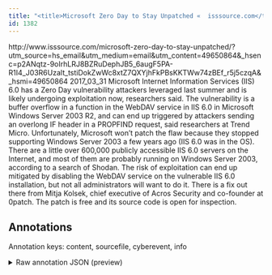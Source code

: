```yaml
---
title: "<title>Microsoft Zero Day to Stay Unpatched «  isssource.com</title>"
id: 1382
---
```


<title>Microsoft Zero Day to Stay Unpatched «  isssource.com</title>
<source> http://www.isssource.com/microsoft-zero-day-to-stay-unpatched/?utm_source=hs_email&utm_medium=email&utm_content=49650864&_hsenc=p2ANqtz-9oIrhLRJ8BZRuDephJB5_6augF5PA-R1I4_J03R6Uzalt_tstiDokZwWc8xtZ7QXYjhFkPBsKKTWw74zBEf_r5j5czqA&_hsmi=49650864 </source>
<date> 2017_03_31 </date>
<text>
Microsoft Internet Information Services (IIS) 6.0 has a Zero Day vulnerability attackers leveraged last summer and is likely undergoing exploitation now, researchers said.
The vulnerability is a buffer overflow in a function in the WebDAV service in IIS 6.0 in Microsoft Windows Server 2003 R2, and can end up triggered by attackers sending an overlong IF header in a PROPFIND request, said researchers at Trend Micro.
Unfortunately, Microsoft won’t patch the flaw because they stopped supporting Windows Server 2003 a few years ago (IIS 6.0 was in the OS).
There are a little over 600,000 publicly accessible IIS 6.0 servers on the Internet, and most of them are probably running on Windows Server 2003, according to a search of Shodan.
The risk of exploitation can end up mitigated by disabling the WebDAV service on the vulnerable IIS 6.0 installation, but not all administrators will want to do it.
There is a fix out there from Mitja Kolsek, chief executive of Acros Security and co-founder at 0patch.
The patch is free and its source code is open for inspection.
</text>



## Annotations

Annotation keys: content, sourcefile, cyberevent, info

<details>
<summary>Raw annotation JSON (preview)</summary>

```json
{
  "content": "Microsoft Internet Information Services (IIS) 6.0 has a Zero Day vulnerability attackers leveraged last summer and is likely undergoing exploitation now, researchers said. The vulnerability is a buffer overflow in a function in the WebDAV service in IIS 6.0 in Microsoft Windows Server 2003 R2, and can end up triggered by attackers sending an overlong IF header in a PROPFIND request, said researchers at Trend Micro. Unfortunately, Microsoft won\u2019t patch the flaw because they stopped supporting Windows Server 2003 a few years ago (IIS 6.0 was in the OS). There are a little over 600,000 publicly accessible IIS 6.0 servers on the Internet, and most of them are probably running on Windows Server 2003, according to a search of Shodan. The risk of exploitation can end up mitigated by disabling the WebDAV service on the vulnerable IIS 6.0 installation, but not all administrators will want to do it. There is a fix out there from Mitja Kolsek, chief executive of Acros Security and co-founder at 0patch. The patch is free and its source code is open for inspection",
  "sourcefile": "1382.txt",
  "cyberevent": {
    "hopper": [
      {
        "index": 0,
        "relation": "Same",
        "events": [
          {
            "index": "E2",
            "type": "Vulnerability-related",
            "realis": "Actual",
            "nugget": {
              "startOffset": 166,
              "index": "T5",
              "endOffset": 170,
              "text": "said"
            },
            "argument": [
              {
                "index": "T6",
                "text": "researchers",
                "endOffset": 165,
                "role": {
                  "type": "Discoverer"
                },
                "startOffset": 154,
                "type": "Person"
              },
              {
                "index": "T3",
                "text": "Microsoft Internet Information Services (IIS)",
                "endOffset": 45,
                "role": {
                  "type": "Vulnerable_System"
                },
                "startOffset": 0,
                "type": "System"
              },
              {
                "index": "T2",
                "text": "a Zero Day vulnerability",
                "endOffset": 78,
                "role": {
                  "type": "Vulnerability"
                },
                "startOffset": 54,
                "type": "Vulnerability"
              },
              {
                "index": "T4",
                "text": "last summer",
                "endOffset": 110,
                "role": {
                  "type": "Time"
                },
                "startOffset": 99,
                "type": "Time"
              },
              {
                "index": "T18",
                "text": "6.0",
                "endOffset": 49,
                "role": {
                  "type": "Vulnerable_System_Version"
                },
                "startOffset": 46,
                "type": "Version"
              }
            ],
            "subtype": "DiscoverVulnerability"
          },
          {
            "index": "E1",
            "type": "Vulnerability-related",
            "realis": "Actual",
            "nugget": {
              "startOffset": 386,
              "index": "T9",
              "endOffset": 390,
              "text": "said"
            },
            "argument": [
              {
                "index": "T11",
                "text": "The vulnerability",
                "endOffset": 189,
                "role": {
                  "type": "Vulnerability"
                },
                "startOffset": 172,
                "type": "Vulnerability"
              },
              {
                "index": "T1",
                "external_reference": {
                  "dbpediaURI": "http://dbpedia.org/resource/WebDAV"
                },
                "endOffset": 253,
                "role": {
                  "type": "Vulnerable_
```
</details>

